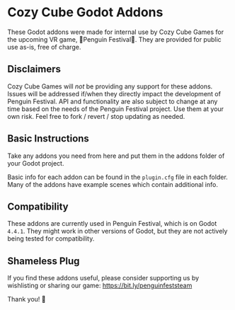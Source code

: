 # Cozy Cube Godot Addons
These Godot addons were made for internal use by Cozy Cube Games for the upcoming VR game, 🐧Penguin Festival🐧. They are provided for public use as-is, free of charge.

## Disclaimers
Cozy Cube Games will _not_ be providing any support for these addons. Issues will be addressed if/when they directly impact the development of Penguin Festival. API and functionality are also subject to change at any time based on the needs of the Penguin Festival project. Use them at your own risk. Feel free to fork / revert / stop updating as needed.

## Basic Instructions
Take any addons you need from here and put them in the addons folder of your Godot project.

Basic info for each addon can be found in the `plugin.cfg` file in each folder. Many of the addons have example scenes which contain additional info.

## Compatibility
These addons are currently used in Penguin Festival, which is on Godot `4.4.1`. They might work in other versions of Godot, but they are not actively being tested for compatibility.

## Shameless Plug
If you find these addons useful, please consider supporting us by wishlisting or sharing our game: https://bit.ly/penguinfeststeam

Thank you! 🙏
